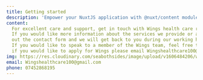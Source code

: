 ```yaml
---
title: Getting started
description: 'Empower your NuxtJS application with @nuxt/content module: write in a content/ directory and fetch your Markdown, JSON, YAML and CSV files through a MongoDB like API, acting as a Git-based Headless CMS.'
content:
  For excellent care and support, get in touch with Wings health care recruitment LTD.
  If you would like more information about the services we provide or are in need of our services, please fill
  out the contact form and we will get back to you during our working hours.
  If you would like to speak to a member of the Wings team, feel free to reach out to our offices on 07452868195.
  if you would like to apply for Wings please email Wingshealthcare100@gmail.com with a complete application form.
img: https://res.cloudinary.com/seabothsides/image/upload/v1606484206/wingsBheki/contact_kfszvo.svg
email: Wingshealthcare100@gmail.com
phone: 07452868195
---
```


